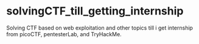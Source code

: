 # solvingCTF_till_getting_internship
Solving CTF based on web exploitation and other topics till i get internship from picoCTF, pentesterLab, and TryHackMe.
